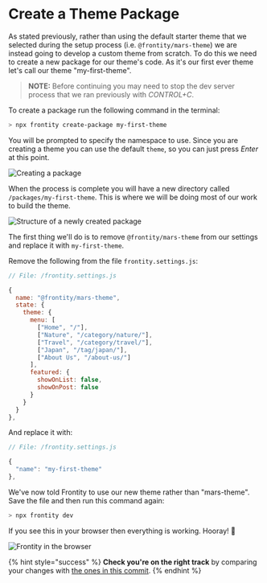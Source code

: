 # Create a Theme Package

As stated previously, rather than using the default starter theme that we selected during the setup process (i.e. `@frontity/mars-theme`) we are instead going to develop a custom theme from scratch. To do this we need to create a new package for our theme's code. As it's our first ever theme let's call our theme "my-first-theme".

> **NOTE:** Before continuing you may need to stop the dev server process that we ran previously with _CONTROL+C_.

To create a package run the following command in the terminal:

```bash
> npx frontity create-package my-first-theme
```

You will be prompted to specify the namespace to use. Since you are creating a theme you can use the default `theme`, so you can just press _Enter_ at this point.

<p>
  <img alt="Creating a package" src="https://frontity.org/wp-content/uploads/2021/04/frontity-tutorial-part1img2.png">
</p>

When the process is complete you will have a new directory called `/packages/my-first-theme`. This is where we will be doing most of our work to build the theme.

<p>
  <img alt="Structure of a newly created package" src="https://frontity.org/wp-content/uploads/2021/04/frontity-tutorial-part1img3.png">
</p>

The first thing we'll do is to remove `@frontity/mars-theme` from our settings and replace it with `my-first-theme`.

Remove the following from the file `frontity.settings.js`:

```js
// File: /frontity.settings.js

{
  name: "@frontity/mars-theme",
  state: {
    theme: {
      menu: [
        ["Home", "/"],
        ["Nature", "/category/nature/"],
        ["Travel", "/category/travel/"],
        ["Japan", "/tag/japan/"],
        ["About Us", "/about-us/"]
      ],
      featured: {
        showOnList: false,
        showOnPost: false
      }
    }
  }
},
```

And replace it with:

```js
// File: /frontity.settings.js

{
  "name": "my-first-theme"
},
```

We've now told Frontity to use our new theme rather than "mars-theme". Save the file and then run this command again:

```bash
> npx frontity dev
```

If you see this in your browser then everything is working. Hooray! 🙌

<p>
  <img alt="Frontity in the browser" src="https://frontity.org/wp-content/uploads/2021/04/frontity-tutorial-part1img4.png">
</p>

{% hint style="success" %}
**Check you're on the right track** by comparing your changes with [the ones in this commit](https://github.com/frontity-demos/tutorial-hello-frontity/commit/7733a6c3d9886cf4a86397e8ba1a668fcd3cb928).
{% endhint %}
